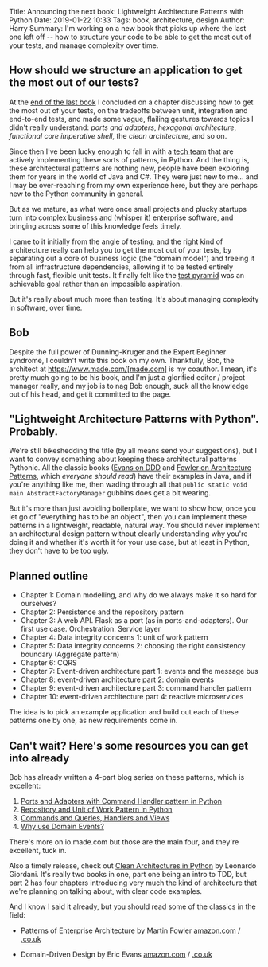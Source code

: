 Title: Announcing the next book: Lightweight Architecture Patterns with Python
Date: 2019-01-22 10:33
Tags: book, architecture, design
Author: Harry
Summary: I'm working on a new book that picks up where the last one left off -- how to structure your code to be able to get the most out of your tests, and manage complexity over time.


## How should we structure an application to get the most out of our tests?

At the [end of the last book](https://www.obeythetestinggoat.com/book/chapter_hot_lava.html)
I concluded on a chapter discussing how to get the most out of your tests, on
the tradeoffs between unit, integration and end-to-end tests, and made some
vague, flailing gestures towards topics I didn't really understand: _ports and
adapters_, _hexagonal architecture_, _functional core imperative shell_, the
_clean architecture_, and so on.

Since then I've been lucky enough to fall in with a [tech team](https://io.made.com/)
that are actively implementing these sorts of patterns, in Python.  And the
thing is, these architectural patterns are nothing new, people have been
exploring them for years in the world of Java and C#.  They were just new to
me... and I may be over-reaching from my own experience here, but they are
perhaps new to the Python community in general.

But as we mature, as what were once small projects and plucky startups turn
into complex business and (whisper it) enterprise software, and bringing
across some of this knowledge feels timely.

I came to it initially from the angle of testing, and the right kind of
architecture really can help you to get the most out of your tests, by
separating out a core of business logic (the "domain model") and freeing it
from all infrastructure dependencies, allowing it to be tested entirely through
fast, flexible unit tests.  It finally felt like the 
[test pyramid](https://martinfowler.com/articles/practical-test-pyramid.html) was
an achievable goal rather than an impossible aspiration.

But it's really about much more than testing.  It's about managing complexity
in software, over time.

## Bob

Despite the full power of Dunning-Kruger and the Expert Beginner syndrome, I
couldn't write this book on my own.  Thankfully, Bob, the architect at 
https://www.made.com/[made.com] is my coauthor.  I mean, it's pretty much
going to be his book, and I'm just a glorified editor / project manager
really, and my job is to nag Bob enough, suck all the knowledge out of
his head, and get it committed to the page.


## "Lightweight Architecture Patterns with Python".  Probably.

We're still bikeshedding the title (by all means send your suggestions), but
I want to convey something about keeping these architectural patterns Pythonic.
All the classic books ([Evans on DDD](https://domainlanguage.com/ddd/) and 
[Fowler on Architecture Patterns](https://www.martinfowler.com/books/eaa.html),
which _everyone should read_) have their examples in Java, and if you're anything
like me, then wading through all that `public static void main AbstractFactoryManager`
gubbins does get a bit wearing.

But it's more than just avoiding boilerplate, we want to show how, once you let
go of "everything has to be an object", then you can implement these patterns
in a lightweight, readable, natural way.  You should never implement an architectural
design pattern without clearly understanding why you're doing it and whether it's
worth it for your use case, but at least in Python, they don't have to be too ugly.


## Planned outline

* Chapter 1: Domain modelling, and why do we always make it so hard for ourselves?
* Chapter 2: Persistence and the repository pattern
* Chapter 3: A web API.  Flask as a port (as in ports-and-adapters). Our first use case.  Orchestration. Service layer
* Chapter 4: Data integrity concerns 1: unit of work pattern
* Chapter 5: Data integrity concerns 2: choosing the right consistency boundary (Aggregate pattern)
* Chapter 6: CQRS
* Chapter 7: Event-driven architecture part 1: events and the message bus
* Chapter 8: event-driven architecture part 2: domain events
* Chapter 9: event-driven architecture part 3: command handler pattern
* Chapter 10: event-driven architecture part 4: reactive microservices

The idea is to pick an example application and build out each of these
patterns one by one, as new requirements come in.


## Can't wait?  Here's some resources you can get into already

Bob has already written a 4-part blog series on these patterns, which is
excellent:


1. [Ports and Adapters with Command Handler pattern in Python](https://io.made.com/introducing-command-handler/)
2. [Repository and Unit of Work Pattern in Python](https://io.made.com/repository-and-unit-of-work-pattern-in-python/ )
3. [Commands and Queries, Handlers and Views](https://io.made.com/commands-and-queries-handlers-and-views/)
4. [Why use Domain Events?](https://io.made.com/why-use-domain-events/)

There's more on io.made.com but those are the main four, and they're excellent, tuck in.

Also a timely release, check out 
[Clean Architectures in Python](https://leanpub.com/clean-architectures-in-python) by Leonardo Giordani.  It's really two  books in one, part one being an intro to TDD, but part 2 has four chapters introducing very much the kind of architecture that we're planning on talking about, with clear code examples.


And I know I said it already, but you should read some of the classics in the field:

* Patterns of Enterprise Architecture by Martin Fowler [amazon.com](https://amzn.to/2U6HTZN) / [.co.uk](https://amzn.to/2R0WkN3)

* Domain-Driven Design by Eric Evans [amazon.com](https://amzn.to/2W9nANe) / [.co.uk](https://amzn.to/2B7vmOP)

